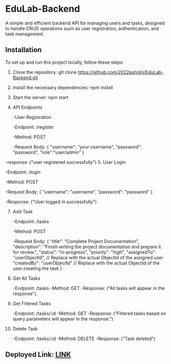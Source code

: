 # EduLab-Backend

A simple and efficient backend API for managing users and tasks, designed to handle CRUD operations such as user registration, authentication, and task management.

## Installation

To set up and run this project locally, follow these steps:

1. Clone the repository:
   git clone <https://github.com/2022ashishj/EduLab-Backend.git>

2. Install the necessary dependencies:
   npm install

3. Start the server:
   npm start

4. API Endpoints

   -User Registration

   -Endpoint: /register

   -Method: POST

   -Request Body:
   {
   "username": "your username",
   "password": "password",
   "role":"user/admin"
   }

-response :("user registered successfully") 5. User Login

-Endpoint: /login

-Method: POST

-Request Body:
{
"username": "username",
"password": "password"
}

-Response:
("User logged in successfully")

7. Add Task

   -Endpoint: /tasks

   -Method: POST

   -Request Body:
   {
   "title": "Complete Project Documentation",
   "description": "Finish writing the project documentation and prepare it for review.",
   "status": "in-progress",
   "priority": "high",
   "assignedTo": "userObjectId", // Replace with the actual ObjectId of the assigned user
   "createdBy": "userObjectId" // Replace with the actual ObjectId of the user creating the task
   }

8. Get All Tasks

   -Endpoint: /tasks
   -Method: GET
   -Response: ("All tasks will appear in the response").

9. Get Filtered Tasks

   -Endpoint: /tasks/:id
   -Method: GET
   -Response: ("Filtered tasks based on query parameters will appear in the response.")

10. Delete Task

    -Endpoint: /tasks/:id
    -Method: DELETE
    -Response:
    ("Task deleted")

## Deployed Link: [LINK](https://task-manager-gcyn.onrender.com/)
